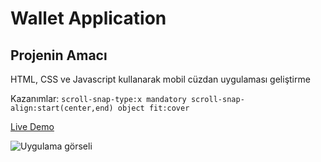 # Wallet Application
## Projenin Amacı

HTML, CSS ve Javascript kullanarak mobil cüzdan uygulaması geliştirme

Kazanımlar:
`scroll-snap-type:x mandatory
scroll-snap-align:start(center,end)
object fit:cover`

[Live Demo](https://mustafadurmaz.github.io/projects/css/wallet_application/)

![Uygulama görseli](https://mustafadurmaz.github.io/projects/css/wallet_application/screen.jpg)
